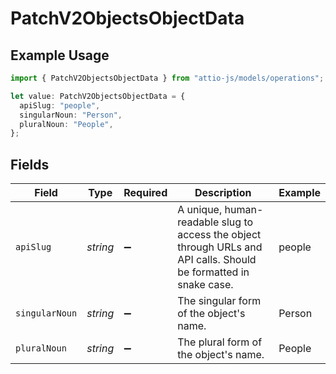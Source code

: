 # PatchV2ObjectsObjectData

## Example Usage

```typescript
import { PatchV2ObjectsObjectData } from "attio-js/models/operations";

let value: PatchV2ObjectsObjectData = {
  apiSlug: "people",
  singularNoun: "Person",
  pluralNoun: "People",
};
```

## Fields

| Field                                                                                                             | Type                                                                                                              | Required                                                                                                          | Description                                                                                                       | Example                                                                                                           |
| ----------------------------------------------------------------------------------------------------------------- | ----------------------------------------------------------------------------------------------------------------- | ----------------------------------------------------------------------------------------------------------------- | ----------------------------------------------------------------------------------------------------------------- | ----------------------------------------------------------------------------------------------------------------- |
| `apiSlug`                                                                                                         | *string*                                                                                                          | :heavy_minus_sign:                                                                                                | A unique, human-readable slug to access the object through URLs and API calls. Should be formatted in snake case. | people                                                                                                            |
| `singularNoun`                                                                                                    | *string*                                                                                                          | :heavy_minus_sign:                                                                                                | The singular form of the object's name.                                                                           | Person                                                                                                            |
| `pluralNoun`                                                                                                      | *string*                                                                                                          | :heavy_minus_sign:                                                                                                | The plural form of the object's name.                                                                             | People                                                                                                            |